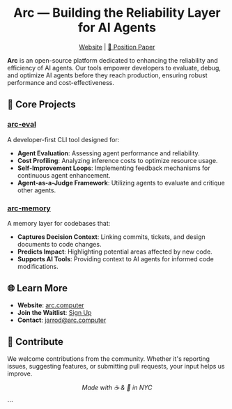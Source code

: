 <h1 align="center">Arc — Building the Reliability Layer for AI Agents</h1>
</em></p>

<p align="center">
  <a href="https://www.arc.computer">Website</a> |
  <a href="https://github.com/Arc-Computer/arc-whitepaper/blob/main/paper/whitepaper.pdf">📄 Position Paper</a>
</p>

**Arc** is an open-source platform dedicated to enhancing the reliability and efficiency of AI agents. Our tools empower developers to evaluate, debug, and optimize AI agents before they reach production, ensuring robust performance and cost-effectiveness.

## 🔧 Core Projects

### [arc-eval](https://github.com/Arc-Computer/arc-eval)

A developer-first CLI tool designed for:

* **Agent Evaluation**: Assessing agent performance and reliability.
* **Cost Profiling**: Analyzing inference costs to optimize resource usage.
* **Self-Improvement Loops**: Implementing feedback mechanisms for continuous agent enhancement.
* **Agent-as-a-Judge Framework**: Utilizing agents to evaluate and critique other agents.

### [arc-memory](https://github.com/Arc-Computer/arc-memory)

A memory layer for codebases that:

* **Captures Decision Context**: Linking commits, tickets, and design documents to code changes.
* **Predicts Impact**: Highlighting potential areas affected by new code.
* **Supports AI Tools**: Providing context to AI agents for informed code modifications.

## 🌐 Learn More

* **Website**: [arc.computer](https://www.arc.computer/)
* **Join the Waitlist**: [Sign Up](https://www.arc.computer/#join-waitlist)
* **Contact**: [jarrod@arc.computer](mailto:jarrod@arc.computer)

## 🤝 Contribute

We welcome contributions from the community. Whether it's reporting issues, suggesting features, or submitting pull requests, your input helps us improve.

<p align="center"><em>
Made with ☕ & 🧠 in NYC
</em></p>
```

